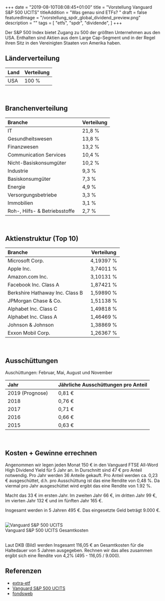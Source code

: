 +++
date = "2019-08-10T08:08:45+01:00"
title = "Vorstellung Vanguard S&P 500 UCITS"
titleAddition = "Was genau sind ETFs? "
draft = false
featuredImage = "/vorstellung_spdr_global_dividend_preview.png"
description = ""
tags = [
    "etfs",
    "spdr",
    "dividende",
]
+++

Der S&P 500 Index bietet Zugang zu 500 der größten Unternehmen aus den USA. Enthalten sind Aktien aus dem Large Cap-Segment und in der Regel ihren Sitz in den Vereinigten Staaten von Amerika haben.


## Länderverteilung

Land                   | Verteilung
:----------------------| --------
USA	                   | 100 %
<br>


## Branchenverteilung

Branche                       | Verteilung
:---------------------------- | --------
IT	                          | 21,8 %
Gesundheitswesen	            | 13,8 %
Finanzwesen	                  | 13,2 %
Communication Services	      | 10,4 %
Nicht-Basiskonsumgüter	      | 10,2 %
Industrie	                    | 9,3 %
Basiskonsumgüter	            | 7,3 %
Energie	                      | 4,9 %
Versorgungsbetriebe	          | 3,3 %
Immobilien	                  | 3,1 %
Roh-, Hilfs- & Betriebsstoffe	&nbsp;| 2,7 %
<br>


## Aktienstruktur (Top 10)

Branche                         | Verteilung
:------------------------------ | --------
Microsoft Corp.	                | 4,19397 %
Apple Inc.	                    | 3,74011 %
Amazon.com Inc.	                | 3,10131 %
Facebook Inc. Class A	          | 1,87421 %
Berkshire Hathaway Inc. Class B	&nbsp;| 1,59890 %
JPMorgan Chase & Co.	          | 1,51138 %
Alphabet Inc. Class C	          | 1,49818 %
Alphabet Inc. Class A	          | 1,46469 %
Johnson & Johnson	              | 1,38869 %
Exxon Mobil Corp.	              | 1,26367 %
<br>

## Ausschüttungen

Auschüttungen: Februar, Mai, August und November


Jahr                          | Jährliche Ausschüttungen pro Anteil
:-----------------------------| --------
2019 (Prognose)	&nbsp; &nbsp; | 0,81 €
2018	                        | 0,76 €
2017	                        | 0,71 €
2016	                        | 0,66 €
2015	                        | 0,63 €
<br>


## Kosten + Gewinne errechnen

Angenommen wir legen jeden Monat 150 € in den Vanguard FTSE All-Word High Dividend Yield für 5 Jahr an. In Durschnitt sind 47 € pro Anteil notwendig. Pro Jahr
werden 36 Anteile gekauft. Pro Anteil werden ca. 0,23 € ausgeschüttet, d.h. pro Ausschüttung ist das eine Rendite von
0,48 %.  Da viermal pro Jahr ausgeschüttet wird ergibt das eine Rendite von 1.92 %.

Macht das 33 € im ersten Jahr. Im zweiten Jahr 66 €, im dritten Jahr 99 €, im vierten Jahr 132 € und im fünften Jahr 165 €.

Insgesamt werden in 5 Jahren 495 €. Das eingesetzte Geld beträgt 9.000 €.


<br>
<img src="/vorstellung_spdr_global_dividend.png" class="center" alt="Vanguard S&P 500 UCITS"/>
<div class="right">Vanguard S&P 500 UCITS Gesamtkosten</div>
<br>


Laut DKB (Bild) werden Insgesamt 116,05 € an Gesamtkosten für die Haltedauer von 5 Jahren ausgegeben. Rechnen wir das alles
zusammen ergibt sich eine Rendite von 4,2% (495 - 116,05 / 9.000).


## Referenzen

- [extra-etf](https://de.extraetf.com/etf-profile/IE00B3XXRP09 "extra-etf")
- [Vanguard S&P 500 UCITS](https://www.de.vanguard/web/cf/professionell/de/produktart/detailansicht/etf/9503/EQUITY/overview "Vanguard S&P 500 UCITS")
- [fondsweb](https://www.fondsweb.com/de/IE00B3XXRP09 "fondsweb")

